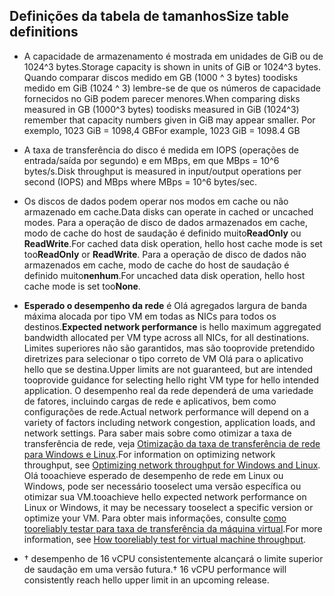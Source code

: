 
## <a name="size-table-definitions"></a><span data-ttu-id="693c6-101">Definições da tabela de tamanhos</span><span class="sxs-lookup"><span data-stu-id="693c6-101">Size table definitions</span></span>

- <span data-ttu-id="693c6-102">A capacidade de armazenamento é mostrada em unidades de GiB ou de 1024^3 bytes.</span><span class="sxs-lookup"><span data-stu-id="693c6-102">Storage capacity is shown in units of GiB or 1024^3 bytes.</span></span> <span data-ttu-id="693c6-103">Quando comparar discos medido em GB (1000 ^ 3 bytes) toodisks medido em GiB (1024 ^ 3) lembre-se de que os números de capacidade fornecidos no GiB podem parecer menores.</span><span class="sxs-lookup"><span data-stu-id="693c6-103">When comparing disks measured in GB (1000^3 bytes) toodisks measured in GiB (1024^3) remember that capacity numbers given in GiB may appear smaller.</span></span> <span data-ttu-id="693c6-104">Por exemplo, 1023 GiB = 1098,4 GB</span><span class="sxs-lookup"><span data-stu-id="693c6-104">For example, 1023 GiB = 1098.4 GB</span></span>
- <span data-ttu-id="693c6-105">A taxa de transferência do disco é medida em IOPS (operações de entrada/saída por segundo) e em MBps, em que MBps = 10^6 bytes/s.</span><span class="sxs-lookup"><span data-stu-id="693c6-105">Disk throughput is measured in input/output operations per second (IOPS) and MBps where MBps = 10^6 bytes/sec.</span></span>
- <span data-ttu-id="693c6-106">Os discos de dados podem operar nos modos em cache ou não armazenado em cache.</span><span class="sxs-lookup"><span data-stu-id="693c6-106">Data disks can operate in cached or uncached modes.</span></span> <span data-ttu-id="693c6-107">Para a operação de disco de dados armazenados em cache, modo de cache do host de saudação é definido muito**ReadOnly** ou **ReadWrite**.</span><span class="sxs-lookup"><span data-stu-id="693c6-107">For cached data disk operation, hello host cache mode is set too**ReadOnly** or **ReadWrite**.</span></span>  <span data-ttu-id="693c6-108">Para a operação de disco de dados não armazenados em cache, modo de cache do host de saudação é definido muito**nenhum**.</span><span class="sxs-lookup"><span data-stu-id="693c6-108">For uncached data disk operation, hello host cache mode is set too**None**.</span></span>
- <span data-ttu-id="693c6-109">**Esperado o desempenho da rede** é Olá agregados largura de banda máxima alocada por tipo VM em todas as NICs para todos os destinos.</span><span class="sxs-lookup"><span data-stu-id="693c6-109">**Expected network performance** is hello maximum aggregated bandwidth allocated per VM type across all NICs, for all destinations.</span></span> <span data-ttu-id="693c6-110">Limites superiores não são garantidos, mas são tooprovide pretendido diretrizes para selecionar o tipo correto de VM Olá para o aplicativo hello que se destina.</span><span class="sxs-lookup"><span data-stu-id="693c6-110">Upper limits are not guaranteed, but are intended tooprovide guidance for selecting hello right VM type for hello intended application.</span></span> <span data-ttu-id="693c6-111">O desempenho real da rede dependerá de uma variedade de fatores, incluindo cargas de rede e aplicativos, bem como configurações de rede.</span><span class="sxs-lookup"><span data-stu-id="693c6-111">Actual network performance will depend on a variety of factors including network congestion, application loads, and network settings.</span></span> <span data-ttu-id="693c6-112">Para saber mais sobre como otimizar a taxa de transferência de rede, veja [Otimização da taxa de transferência de rede para Windows e Linux](../articles/virtual-network/virtual-network-optimize-network-bandwidth.md).</span><span class="sxs-lookup"><span data-stu-id="693c6-112">For information on optimizing network throughput, see [Optimizing network throughput for Windows and Linux](../articles/virtual-network/virtual-network-optimize-network-bandwidth.md).</span></span> <span data-ttu-id="693c6-113">Olá tooachieve esperado de desempenho de rede em Linux ou Windows, pode ser necessário tooselect uma versão específica ou otimizar sua VM.</span><span class="sxs-lookup"><span data-stu-id="693c6-113">tooachieve hello expected network performance on Linux or Windows, it may be necessary tooselect a specific version or optimize your VM.</span></span> <span data-ttu-id="693c6-114">Para obter mais informações, consulte [como tooreliably testar para taxa de transferência da máquina virtual](../articles/virtual-network/virtual-network-bandwidth-testing.md).</span><span class="sxs-lookup"><span data-stu-id="693c6-114">For more information, see [How tooreliably test for virtual machine throughput](../articles/virtual-network/virtual-network-bandwidth-testing.md).</span></span>

- <span data-ttu-id="693c6-115">&#8224; desempenho de 16 vCPU consistentemente alcançará o limite superior de saudação em uma versão futura.</span><span class="sxs-lookup"><span data-stu-id="693c6-115">&#8224; 16 vCPU performance will consistently reach hello upper limit in an upcoming release.</span></span>



